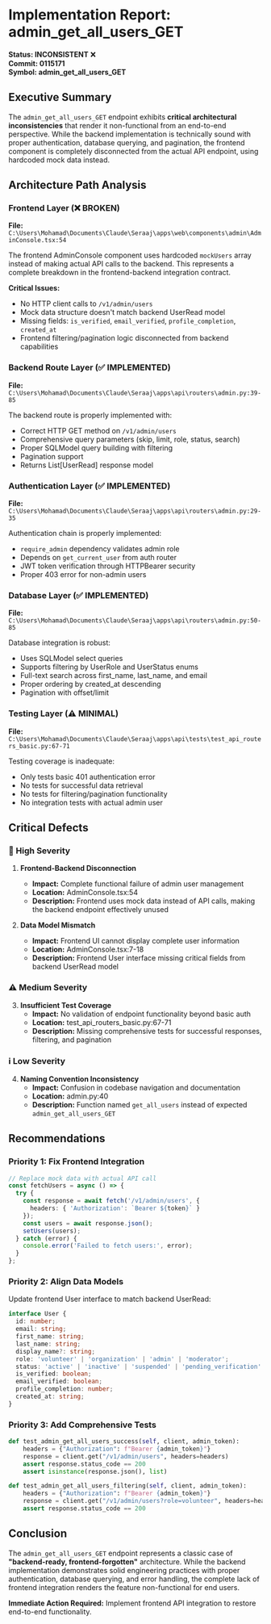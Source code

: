 # Implementation Report: admin_get_all_users_GET

**Status: INCONSISTENT** ❌  
**Commit: 0115171**  
**Symbol: admin_get_all_users_GET**

## Executive Summary

The `admin_get_all_users_GET` endpoint exhibits **critical architectural inconsistencies** that render it non-functional from an end-to-end perspective. While the backend implementation is technically sound with proper authentication, database querying, and pagination, the frontend component is completely disconnected from the actual API endpoint, using hardcoded mock data instead.

## Architecture Path Analysis

### Frontend Layer (❌ BROKEN)
**File:** `C:\Users\Mohamad\Documents\Claude\Seraaj\apps\web\components\admin\AdminConsole.tsx:54`

The frontend AdminConsole component uses hardcoded `mockUsers` array instead of making actual API calls to the backend. This represents a complete breakdown in the frontend-backend integration contract.

**Critical Issues:**
- No HTTP client calls to `/v1/admin/users`
- Mock data structure doesn't match backend UserRead model
- Missing fields: `is_verified`, `email_verified`, `profile_completion`, `created_at`
- Frontend filtering/pagination logic disconnected from backend capabilities

### Backend Route Layer (✅ IMPLEMENTED)
**File:** `C:\Users\Mohamad\Documents\Claude\Seraaj\apps\api\routers\admin.py:39-85`

The backend route is properly implemented with:
- Correct HTTP GET method on `/v1/admin/users`
- Comprehensive query parameters (skip, limit, role, status, search)
- Proper SQLModel query building with filtering
- Pagination support
- Returns List[UserRead] response model

### Authentication Layer (✅ IMPLEMENTED)
**File:** `C:\Users\Mohamad\Documents\Claude\Seraaj\apps\api\routers\admin.py:29-35`

Authentication chain is properly implemented:
- `require_admin` dependency validates admin role
- Depends on `get_current_user` from auth router
- JWT token verification through HTTPBearer security
- Proper 403 error for non-admin users

### Database Layer (✅ IMPLEMENTED)
**File:** `C:\Users\Mohamad\Documents\Claude\Seraaj\apps\api\routers\admin.py:50-85`

Database integration is robust:
- Uses SQLModel select queries
- Supports filtering by UserRole and UserStatus enums
- Full-text search across first_name, last_name, and email
- Proper ordering by created_at descending
- Pagination with offset/limit

### Testing Layer (⚠️ MINIMAL)
**File:** `C:\Users\Mohamad\Documents\Claude\Seraaj\apps\api\tests\test_api_routers_basic.py:67-71`

Testing coverage is inadequate:
- Only tests basic 401 authentication error
- No tests for successful data retrieval
- No tests for filtering/pagination functionality
- No integration tests with actual admin user

## Critical Defects

### 🚨 High Severity

1. **Frontend-Backend Disconnection**
   - **Impact:** Complete functional failure of admin user management
   - **Location:** AdminConsole.tsx:54
   - **Description:** Frontend uses mock data instead of API calls, making the backend endpoint effectively unused

2. **Data Model Mismatch**
   - **Impact:** Frontend UI cannot display complete user information
   - **Location:** AdminConsole.tsx:7-18
   - **Description:** Frontend User interface missing critical fields from backend UserRead model

### ⚠️ Medium Severity

3. **Insufficient Test Coverage**
   - **Impact:** No validation of endpoint functionality beyond basic auth
   - **Location:** test_api_routers_basic.py:67-71
   - **Description:** Missing comprehensive tests for successful responses, filtering, and pagination

### ℹ️ Low Severity

4. **Naming Convention Inconsistency**
   - **Impact:** Confusion in codebase navigation and documentation
   - **Location:** admin.py:40
   - **Description:** Function named `get_all_users` instead of expected `admin_get_all_users_GET`

## Recommendations

### Priority 1: Fix Frontend Integration
```typescript
// Replace mock data with actual API call
const fetchUsers = async () => {
  try {
    const response = await fetch('/v1/admin/users', {
      headers: { 'Authorization': `Bearer ${token}` }
    });
    const users = await response.json();
    setUsers(users);
  } catch (error) {
    console.error('Failed to fetch users:', error);
  }
};
```

### Priority 2: Align Data Models
Update frontend User interface to match backend UserRead:
```typescript
interface User {
  id: number;
  email: string;
  first_name: string;
  last_name: string;
  display_name?: string;
  role: 'volunteer' | 'organization' | 'admin' | 'moderator';
  status: 'active' | 'inactive' | 'suspended' | 'pending_verification' | 'banned';
  is_verified: boolean;
  email_verified: boolean;
  profile_completion: number;
  created_at: string;
}
```

### Priority 3: Add Comprehensive Tests
```python
def test_admin_get_all_users_success(self, client, admin_token):
    headers = {"Authorization": f"Bearer {admin_token}"}
    response = client.get("/v1/admin/users", headers=headers)
    assert response.status_code == 200
    assert isinstance(response.json(), list)

def test_admin_get_all_users_filtering(self, client, admin_token):
    headers = {"Authorization": f"Bearer {admin_token}"}
    response = client.get("/v1/admin/users?role=volunteer", headers=headers)
    assert response.status_code == 200
```

## Conclusion

The `admin_get_all_users_GET` endpoint represents a classic case of **"backend-ready, frontend-forgotten"** architecture. While the backend implementation demonstrates solid engineering practices with proper authentication, database querying, and error handling, the complete lack of frontend integration renders the feature non-functional for end users.

**Immediate Action Required:** Implement frontend API integration to restore end-to-end functionality.